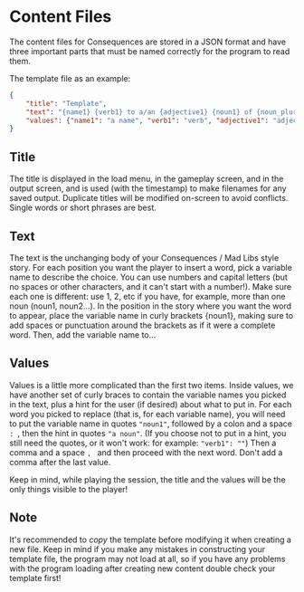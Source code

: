 # Content Files

The content files for Consequences are stored in a JSON format and have three
important parts that must be named correctly for the program to read them.

The template file as an example:

```json
{
    "title": "Template",
    "text": "{name1} {verb1} to a/an {adjective1} {noun1} of {noun_plural1}.",
    "values": {"name1": "a name", "verb1": "verb", "adjective1": "adjective", "noun1": "noun", "noun_plural1": "plural noun"}
}
```

## Title

The title is displayed in the load menu, in the gameplay screen, and in the
output screen, and is used (with the timestamp) to make filenames for any saved
output. Duplicate titles will be modified on-screen to avoid conflicts. Single
words or short phrases are best.

## Text

The text is the unchanging body of your Consequences / Mad Libs style story. For
each position you want the player to insert a word, pick a variable name to
describe the choice. You can use numbers and capital letters (but no spaces or
other characters, and it can't start with a number!). Make sure each one is
different: use 1, 2, etc if you have, for example, more than one noun (noun1,
noun2...). In the position in the story where you want the word to appear, place
the variable name in curly brackets {noun1}, making sure to add spaces or
punctuation around the brackets as if it were a complete word. Then, add the
variable name to...

## Values

Values is a little more complicated than the first two items. Inside values, we
have another set of curly braces to contain the variable names you picked in the
text, plus a hint for the user (if desired) about what to put in. For each word
you picked to replace (that is, for each variable name), you will need to put
the variable name in quotes `"noun1"`, followed by a colon and a space `: `,
then the hint in quotes `"a noun"`. (If you choose not to put in a hint, you
still need the quotes, or it won't work: for example: `"verb1": ""`) Then a
comma and a space `, ` and then proceed with the next word. Don't add a comma
after the last value.

Keep in mind, while playing the session, the title and the values will be the
only things visible to the player!

## Note

It's recommended to *copy* the template before modifying it when creating a new
file. Keep in mind if you make any mistakes in constructing your template file,
the program may not load at all, so if you have any problems with the program
loading after creating new content double check your template first!
